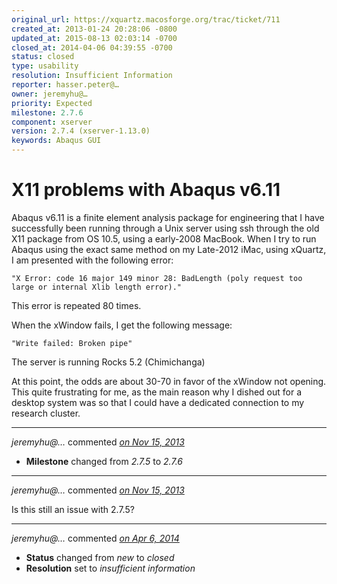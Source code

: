 ```yaml
---
original_url: https://xquartz.macosforge.org/trac/ticket/711
created_at: 2013-01-24 20:28:06 -0800
updated_at: 2015-08-13 02:03:14 -0700
closed_at: 2014-04-06 04:39:55 -0700
status: closed
type: usability
resolution: Insufficient Information
reporter: hasser.peter@…
owner: jeremyhu@…
priority: Expected
milestone: 2.7.6
component: xserver
version: 2.7.4 (xserver-1.13.0)
keywords: Abaqus GUI
---
```


X11 problems with Abaqus v6.11
==============================


Abaqus v6.11 is a finite element analysis package for engineering that I have successfully been running through a Unix server using ssh through the old X11 package from OS 10.5, using a early-2008 MacBook. When I try to run Abaqus using the exact same method on my Late-2012 iMac, using xQuartz, I am presented with the following error:

    "X Error: code 16 major 149 minor 28: BadLength (poly request too large or internal Xlib length error)."

This error is repeated 80 times.

When the xWindow fails, I get the following message:

    "Write failed: Broken pipe"

The server is running Rocks 5.2 (Chimichanga)

At this point, the odds are about 30-70 in favor of the xWindow not opening. This quite frustrating for me, as the main reason why I dished out for a desktop system was so that I could have a dedicated connection to my research cluster.



---

*jeremyhu@…* commented *[on Nov 15, 2013](https://xquartz.macosforge.org/trac/ticket/711#comment:1 "November 15, 2013 at 10:27 AM PST")*

-   **Milestone** changed from *2.7.5* to *2.7.6*



---

*jeremyhu@…* commented *[on Nov 15, 2013](https://xquartz.macosforge.org/trac/ticket/711#comment:2 "November 15, 2013 at 10:32 AM PST")*

Is this still an issue with 2.7.5?



---

*jeremyhu@…* commented *[on Apr 6, 2014](https://xquartz.macosforge.org/trac/ticket/711#comment:3 "April 6, 2014 at 4:39 AM PDT")*

-   **Status** changed from *new* to *closed*
-   **Resolution** set to *insufficient information*



